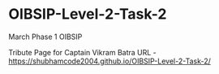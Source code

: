 # OIBSIP-Level-2-Task-2
March Phase 1 OIBSIP

Tribute Page for Captain Vikram Batra
URL - https://shubhamcode2004.github.io/OIBSIP-Level-2-Task-2/
